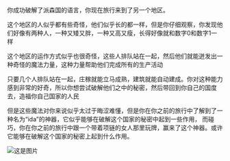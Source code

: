 你成功破解了派森国的语言，你现在旅行来到了另一个地区。  

这个地区的人似乎都有些奇怪，他们似乎长的都一样，但是你仔细观察，你发现他们好像有两种人，一种又矮又胖，一种又高又瘦，长得好像就和数字0和数字1一样  

这个地区的运作方式似乎也很奇怪，这些人排队站在一起，然后他们就能迸发出一种奇怪的魔法力量，这种力量帮助他们完成所有的生产活动  

只要几个人排队站在一起，庄稼就能立马成熟，建筑就能自动建成。你对这种能力感到非常的好奇，所以你想尝试破解他们之中的秘密，然后带回到你自己的国度去，造福你自己国家的人民  

但是这些魔法对你来说似乎太过于晦涩难懂，但是你在你之前的旅行中了解到了一种名为“ida”的神器，它似乎能够在破解这个国家的秘密中起到一些作用，
而碰巧，你在你之前的旅行中跟一个带着项链的女人那里玩牌，赢来了这个神器。或许它能够在破解这个国家的秘密上起到什么作用。  


![这是图片](./img/img.png)